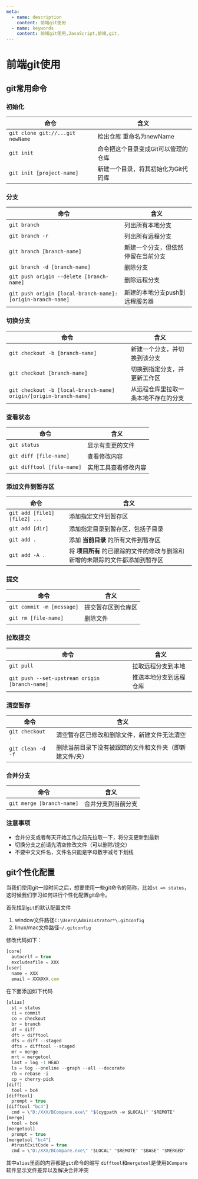 ```yaml
---
meta:
  - name: description
    content: 前端git使用
  - name: keywords
    content: 前端git使用,JavaScript,前端,git,
---
```

# 前端git使用

## git常用命令

### 初始化

命令|含义
----|------
`git clone git://...git newName`  |    检出仓库 重命名为newName
`git init`     |            命令把这个目录变成Git可以管理的仓库
`git init [project-name]`   |  新建一个目录，将其初始化为Git代码库

### 分支

命令|含义
----|------
`git branch`   |    列出所有本地分支
`git branch -r`      |  列出所有远程分支
`git branch [branch-name]`   |新建一个分支，但依然停留在当前分支
`git branch -d [branch-name]`   |删除分支
`git push origin --delete [branch-name]` | 删除远程分支
`git push origin [local-branch-name]:[origin-branch-name]`            |        新建的本地分支push到远程服务器

### 切换分支

命令|含义
----|------
`git checkout -b [branch-name]`    |  新建一个分支，并切换到该分支
`git checkout [branch-name]`  |   切换到指定分支，并更新工作区
`git checkout -b [local-branch-name] origin/[origin-branch-name]`  |  从远程仓库里拉取一条本地不存在的分支

### 查看状态

命令|含义
----|------
`git status`    |  显示有变更的文件
`git diff [file-name]`  |  查看修改内容
`git difftool [file-name]`  |  实用工具查看修改内容

### 添加文件到暂存区

命令|含义
----|------
`git add [file1] [file2] ...`  |  添加指定文件到暂存区
`git add [dir]`      |  添加指定目录到暂存区，包括子目录
`git add .`              |  添加 **当前目录** 的所有文件到暂存区
`git add -A .`              |  将 **项目所有** 的已跟踪的文件的修改与删除和新增的未跟踪的文件都添加到暂存区

### 提交

命令|含义
----|------
`git commit -m [message]`  |  提交暂存区到仓库区
`git rm [file-name]`              |       删除文件

### 拉取提交

命令|含义
----|------
`git pull`     |   拉取远程分支到本地
`git push --set-upstream origin [branch-name]`  |        推送本地分支到远程仓库

### 清空暂存

命令|含义
----|------
`git checkout .`  |    清空暂存区已修改和删除文件，新建文件无法清空
`git clean -d -f` |    删除当前目录下没有被跟踪的文件和文件夹（即新建文件/夹）

### 合并分支

命令|含义
----|------
`git merge [branch-name]`  |     合并分支到当前分支

### 注意事项

+ 合并分支或者每天开始工作之前先拉取一下，将分支更新到最新
+ 切换分支之前请先清空修改文件（可以删除/提交）
+ 不要中文文件名，文件名只能是字母数字减号下划线

## git个性化配置

当我们使用git一段时间之后，想要使用一些git命令的简称，比如`st => status`，这时候我们学习如何进行个性化配置git命令。

首先找到`git`的默认配置文件

1. window文件路径`C:\Users\Administrator*\.gitconfig`
2. linux/mac文件路径`~/.gitconfig`

修改代码如下：

```js
[core]
  autocrlf = true
  excludesfile = XXX
[user]
  name = XXX
  email = XXX@XX.com
```

在下面添加如下代码

```js
[alias]
  st = status
  ci = commit
  co = checkout
  br = branch
  df = diff
  dft = difftool
  dfs = diff --staged
  dfts = difftool --staged
  mr = merge
  mrt = mergetool
  last = log -1 HEAD
  ls = log --oneline --graph --all --decorate
  rb = rebase -i
  cp = cherry-pick
[diff]
  tool = bc4
[difftool]
  prompt = true
[difftool "bc4"]
  cmd = \"D:/XXX/BCompare.exe\" "$(cygpath -w $LOCAL)" "$REMOTE"
[merge]
  tool = bc4
[mergetool]
  prompt = true
[mergetool "bc4"]
  #trustExitCode = true
  cmd = \"D:/XXX/BCompare.exe\" "$LOCAL" "$REMOTE" "$BASE" "$MERGED"
```

其中`alias`里面的内容都是`git`命令的缩写
`difftool`和`mergetool`是使用`BCompare`软件显示文件差异以及解决合并冲突
